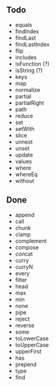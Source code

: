 ## Todo
* equals
* findIndex
* findLast
* findLastIndex
* flip
* includes
* isFunction (?)
* isString (?)
* keys
* map
* normalize
* partial
* partialRight
* path
* reduce
* set
* setWith
* slice
* unnest
* unset
* update
* values
* where
* whereEq
* without

## Done
* append
* call
* chunk
* clamp
* complement
* compose
* concat
* curry
* curryN
* every
* filter
* head
* max
* min
* none
* pipe
* reject
* reverse
* some
* toLowerCase
* toUpperCase
* upperFirst
* has
* prepend
* type
* find
